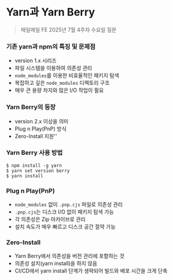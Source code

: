 # Yarn과 Yarn Berry

> 매일메일 FE 2025년 7월 4주차 수요일 질문

### 기존 yarn과 npm의 특징 및 문제점
- version 1.x 시리즈
- 파일 시스템을 이용하여 의존성 관리
- `node_modules`를 이용한 비효율적인 패키지 탐색
- 복잡하고 깊은 `node_modules` 디렉토리 구조
- 매우 큰 용량 차지와 많은 I/O 작업이 필요

### Yarn Berry의 등장
- version 2.x 이상을 의미
- Plug n Play(PnP) 방식
- Zero-Install 지원''

### Yarn Berry 사용 방법
```
$ npm install -g yarn
$ yarn set version berry
$ yarn install
```

### Plug n Play(PnP)
- `node_modules` 없이 `.pnp.cjs` 파일로 의존성 관리
- `.pnp.cjs`는 디스크 I/O 없이 패키지 탐색 가능
- 각 의존성은 Zip 아카이브로 관리
- 설치 속도가 매우 빠르고 디스크 공간 절약 가능

### Zero-Install
- Yarn Berry에서 의존성을 버전 관리에 포함하는 것
- 의존성 설치(yarn install)을 하지 않음
- CI/CD에서 yarn install 단계가 생략되어 빌드와 배포 시간을 크게 단축